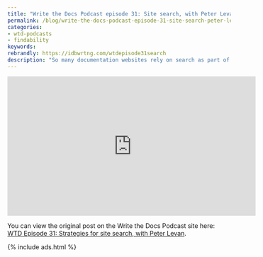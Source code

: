 ```yaml
---
title: "Write the Docs Podcast episode 31: Site search, with Peter Levan"
permalink: /blog/write-the-docs-podcast-episode-31-site-search-peter-levan/
categories:
- wtd-podcasts
- findability
keywords:
rebrandly: https://idbwrtng.com/wtdepisode31search
description: "So many documentation websites rely on search as part of their information architecture. But what do you actually need to consider if you want to make your site search return answers for users in relevant, efficient ways? Join Peter Levan from Funnelback with regular guests Chris, Jared, and Tom for a talk all about making search work well on your site. Some of the questions discussed include: Why can't you just let Google do the searching and indexing for you? Do you need to pay big money to get a site search tool? How do you make your docs site talk <i>robot</i>?"
---
```


<iframe width="560" height="315" src="https://www.youtube.com/embed/VP0JH6n82ao" frameborder="0" allow="accelerometer; autoplay; encrypted-media; gyroscope; picture-in-picture" allowfullscreen></iframe>

You can view the original post on the Write the Docs Podcast site here: [WTD Episode 31: Strategies for site search, with Peter Levan](https://podcast.writethedocs.org/2020/09/10/episode-31-site-search/).

{% include ads.html %}
